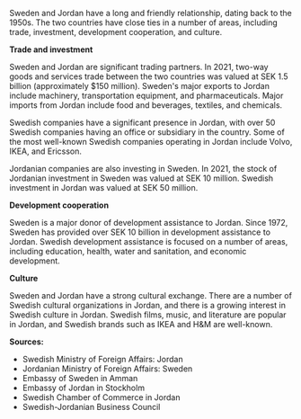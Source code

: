   

Sweden and Jordan have a long and friendly relationship, dating back to the 1950s. The two countries have close ties in a number of areas, including trade, investment, development cooperation, and culture.

**Trade and investment**

Sweden and Jordan are significant trading partners. In 2021, two-way goods and services trade between the two countries was valued at SEK 1.5 billion (approximately $150 million). Sweden's major exports to Jordan include machinery, transportation equipment, and pharmaceuticals. Major imports from Jordan include food and beverages, textiles, and chemicals.

Swedish companies have a significant presence in Jordan, with over 50 Swedish companies having an office or subsidiary in the country. Some of the most well-known Swedish companies operating in Jordan include Volvo, IKEA, and Ericsson.

Jordanian companies are also investing in Sweden. In 2021, the stock of Jordanian investment in Sweden was valued at SEK 10 million. Swedish investment in Jordan was valued at SEK 50 million.

**Development cooperation**

Sweden is a major donor of development assistance to Jordan. Since 1972, Sweden has provided over SEK 10 billion in development assistance to Jordan. Swedish development assistance is focused on a number of areas, including education, health, water and sanitation, and economic development.

**Culture**

Sweden and Jordan have a strong cultural exchange. There are a number of Swedish cultural organizations in Jordan, and there is a growing interest in Swedish culture in Jordan. Swedish films, music, and literature are popular in Jordan, and Swedish brands such as IKEA and H&M are well-known.

**Sources:**

- Swedish Ministry of Foreign Affairs: Jordan
- Jordanian Ministry of Foreign Affairs: Sweden
- Embassy of Sweden in Amman
- Embassy of Jordan in Stockholm
- Swedish Chamber of Commerce in Jordan
- Swedish-Jordanian Business Council